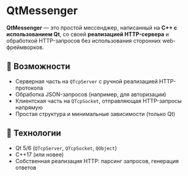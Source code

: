 # QtMessenger

**QtMessenger** — это простой мессенджер, написанный на **C++ с использованием Qt**, со своей **реализацией HTTP-сервера** и обработкой HTTP-запросов без использования сторонних web-фреймворков.

## 🚀 Возможности

- Серверная часть на `QTcpServer` с ручной реализацией HTTP-протокола
- Обработка JSON-запросов (например, для авторизации)
- Клиентская часть на `QTcpSocket`, отправляющая HTTP-запросы напрямую
- Простая структура и минимальные зависимости (только Qt)

## 🧱 Технологии

- Qt 5/6 (`QTcpServer`, `QTcpSocket`, `QObject`)
- C++17 (или новее)
- Собственная реализация HTTP: парсинг запросов, генерация ответов
